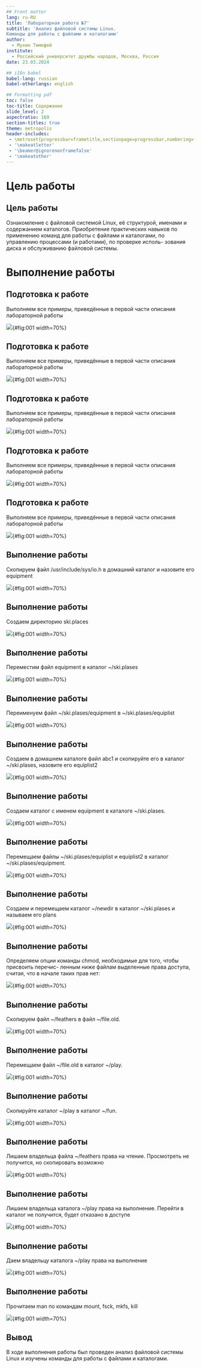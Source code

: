 ```yaml
---
## Front matter
lang: ru-RU
title: 'Лабораторная работа №7'
subtitle: 'Анализ файловой системы Linux.
Команды для работы с файлами и каталогами'
author:
  - Мухин Тимофей
institute:
  - Российский университет дружбы народов, Москва, Россия
date: 23.03.2024

## i18n babel
babel-lang: russian
babel-otherlangs: english

## Formatting pdf
toc: false
toc-title: Содержание
slide_level: 2
aspectratio: 169
section-titles: true
theme: metropolis
header-includes:
 - \metroset{progressbar=frametitle,sectionpage=progressbar,numbering=fraction}
 - '\makeatletter'
 - '\beamer@ignorenonframefalse'
 - '\makeatother'
---
```


# Цель работы

## Цель работы

Ознакомление с файловой системой Linux, её структурой, именами и содержанием
каталогов. Приобретение практических навыков по применению команд для работы
с файлами и каталогами, по управлению процессами (и работами), по проверке исполь-
зования диска и обслуживанию файловой системы.

# Выполнение работы

## Подготовка к работе

Выполняем все примеры, приведённые в первой части описания лабораторной работы

![](image/1.png){#fig:001 width=70%}

## Подготовка к работе

Выполняем все примеры, приведённые в первой части описания лабораторной работы

![](image/2.png){#fig:001 width=70%}
 
## Подготовка к работе

Выполняем все примеры, приведённые в первой части описания лабораторной работы

![](image/3.png){#fig:001 width=70%}

## Подготовка к работе

Выполняем все примеры, приведённые в первой части описания лабораторной работы

![](image/4.png){#fig:001 width=70%}

## Подготовка к работе

Выполняем все примеры, приведённые в первой части описания лабораторной работы

![](image/5.png){#fig:001 width=70%}

## Выполнение работы

Скопируем файл /usr/include/sys/io.h в домашний каталог и назовите его
equipment

![](image/6.png){#fig:001 width=70%}

## Выполнение работы

Создаем директорию ski.places

![](image/7.png){#fig:001 width=70%}

## Выполнение работы

Переместим файл equipment в каталог ~/ski.plases

![](image/8.png){#fig:001 width=70%}

## Выполнение работы

Переименуем файл ~/ski.plases/equipment в ~/ski.plases/equiplist

![](image/9.png){#fig:001 width=70%}


## Выполнение работы

Создаем в домашнем каталоге файл abc1 и скопируйте его в каталог
~/ski.plases, назовите его equiplist2

![](image/10.png){#fig:001 width=70%}

## Выполнение работы

Создаем каталог с именем equipment в каталоге ~/ski.plases.

![](image/11.png){#fig:001 width=70%}


## Выполнение работы

Перемещаем файлы ~/ski.plases/equiplist и equiplist2 в каталог
~/ski.plases/equipment.

![](image/12.png){#fig:001 width=70%}


## Выполнение работы


Создаем и перемещаем каталог ~/newdir в каталог ~/ski.plases и называем
его plans


![](image/13.png){#fig:001 width=70%}


## Выполнение работы

Определяем опции команды chmod, необходимые для того, чтобы присвоить перечис-
ленным ниже файлам выделенные права доступа, считая, что в начале таких прав
нет:

![](image/14.png){#fig:001 width=70%}

## Выполнение работы

Скопируем файл ~/feathers в файл ~/file.old.

![](image/15.png){#fig:001 width=70%}


## Выполнение работы

Перемещаем файл ~/file.old в каталог ~/play.

![](image/15.png){#fig:001 width=70%}


## Выполнение работы

Скопируйте каталог ~/play в каталог ~/fun.

![](image/16.png){#fig:001 width=70%}


## Выполнение работы

Лишаем владельца файла ~/feathers права на чтение. Просмотреть не получится, но скопировать возможно

![](image/16.png){#fig:001 width=70%}


## Выполнение работы

Лишаем владельца каталога ~/play права на выполнение. Перейти в каталог не получится, будет отказано
в доступе

![](image/17.png){#fig:001 width=70%}


## Выполнение работы

Даем владельцу каталога ~/play права на выполнение

![](image/18.png){#fig:001 width=70%}


## Выполнение работы

Прочитаем man по командам  mount, fsck, mkfs, kill

![](image/19.png){#fig:001 width=70%}


## Вывод

В ходе выполнения работы был проведен анализ файловой системы Linux и изучены
команды для работы с файлами и каталогами.
